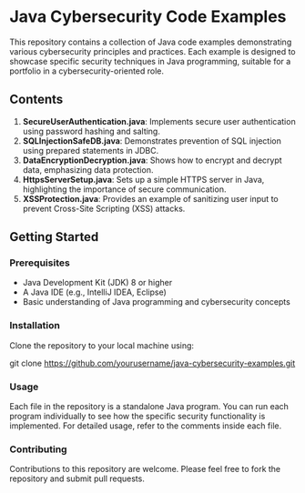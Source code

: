 # Java Cybersecurity Code Examples

This repository contains a collection of Java code examples demonstrating various cybersecurity principles and practices. Each example is designed to showcase specific security techniques in Java programming, suitable for a portfolio in a cybersecurity-oriented role.

## Contents

1. **SecureUserAuthentication.java**: Implements secure user authentication using password hashing and salting.
2. **SQLInjectionSafeDB.java**: Demonstrates prevention of SQL injection using prepared statements in JDBC.
3. **DataEncryptionDecryption.java**: Shows how to encrypt and decrypt data, emphasizing data protection.
4. **HttpsServerSetup.java**: Sets up a simple HTTPS server in Java, highlighting the importance of secure communication.
5. **XSSProtection.java**: Provides an example of sanitizing user input to prevent Cross-Site Scripting (XSS) attacks.

## Getting Started

### Prerequisites

- Java Development Kit (JDK) 8 or higher
- A Java IDE (e.g., IntelliJ IDEA, Eclipse)
- Basic understanding of Java programming and cybersecurity concepts

### Installation

Clone the repository to your local machine using:

git clone https://github.com/yourusername/java-cybersecurity-examples.git

### Usage

Each file in the repository is a standalone Java program. You can run each program individually to see how the specific security functionality is implemented. For detailed usage, refer to the comments inside each file.

### Contributing

Contributions to this repository are welcome. Please feel free to fork the repository and submit pull requests.


